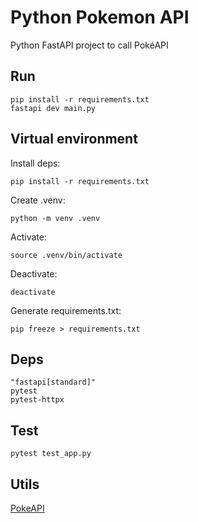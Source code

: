 # Python Pokemon API 

Python FastAPI project to call PokéAPI

## Run

```
pip install -r requirements.txt
fastapi dev main.py
```

## Virtual environment

Install deps:

```
pip install -r requirements.txt
```

Create .venv:
```
python -m venv .venv
```

Activate:

```
source .venv/bin/activate
```

Deactivate:

```
deactivate
```

Generate requirements.txt:
```
pip freeze > requirements.txt
```

## Deps

```
"fastapi[standard]"
pytest
pytest-httpx
```

## Test

```
pytest test_app.py
```

## Utils

[PokeAPI](https://pokeapi.co/)
